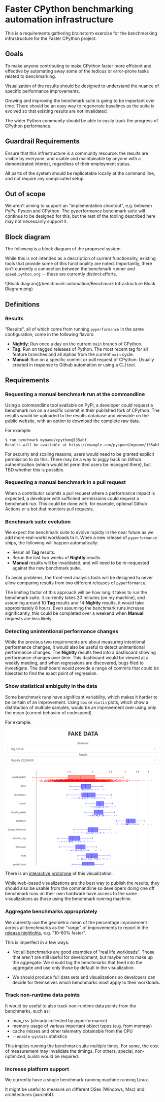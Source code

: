 # Faster CPython benchmarking automation infrastructure

This is a requirements gathering brainstorm exercise for the benchmarking infrastructure for the Faster CPython project.

## Goals

To make anyone contributing to make CPython faster more efficient and effective by automating away some of the tedious or error-prone tasks related to benchmarking.

Visualization of the results should be designed to understand the nuance of specific performance improvements.

Growing and improving the benchmark suite is going to be important over time.
There should be an easy way to regenerate baselines as the suite is evolved so that existing results are not invalidated.

The wider Python community should be able to easily track the progress of CPython performance.

## Guardrail Requirements

Ensure that this infrastructure is a community resource: the results are visible by everyone, and usable and maintainable by anyone with a demonstrated interest, regardless of their employment status.

All parts of the system should be replicatable locally at the command line, and not require any complicated setup.

## Out of scope

We aren't aiming to support an "implementation shootout", e.g. between PyPy, Pyston and CPython.
The pyperformance benchmark suite will continue to be designed for this, but the rest of the tooling described here may not necessarily support it.

## Block diagram

The following is a block diagram of the proposed system.

While this is not intended as a description of current functionality, existing tools that provide some of this functionality are noted.
Importantly, there isn't currently a connection between the benchmark runner and `speed.python.org` -- these are currently distinct efforts.

![Block diagram](/benchmark-automation/Benchmark Infrastructure Block Diagram.png)

## Definitions

### Results

"Results", all of which come from running `pyperformance` in the same configuration, come in the following flavors:

- **Nightly**: Run once a day on the current `main` branch of CPython.
- **Tag**: Run on tagged releases of Python. The most recent tag for all feature branches and all alphas from the current `main` cycle.
- **Manual**: Run on a specific commit or pull request of CPython. Usually created in response to Github automation or using a CLI tool.

## Requirements

### Requesting a manual benchmark run at the commandline

Using a commandline tool available on PyPI, a developer could request a benchmark run on a specific commit in their published fork of CPython.
The results would be uploaded to the results database and viewable on the public website, with an option to download the complete raw data.

For example:

```
$ run_benchmark myname/cpython@135abf
Results will be available at https://example.com/pyspeed/myname/135abf
```

For security and scaling reasons, users would need to be granted explicit permission to do this. There may be a way to piggy back on Github authentication (which would let permitted users be managed there), but TBD whether this is possible.

### Requesting a manual benchmark in a pull request

When a contributor submits a pull request where a performance impact is expected, a developer with sufficient permissions could request a benchmark run.
This could be done with, for example, optional Github Actions or a bot that monitors pull requests.

### Benchmark suite evolution

We expect the benchmark suite to evolve rapidly in the near future as we add more real-world workloads to it.
When a new release of `pyperformance` ships, the following will happen automatically:

- Rerun all **Tag** results.
- Rerun the last two weeks of **Nightly** results.
- **Manual** results will be invalidated, and will need to be re-requested against the new benchmark suite.

To avoid problems, the front-end analysis tools will be designed to never allow comparing results from two different releases of `pyperformance`.

The limiting factor of this approach will be how long it takes to run the benchmark suite.  It currently takes 20 minutes (on my machine), and assuming around 10 **Tag** results and 14 **Nightly** results, it would take approximately 8 hours.  Even assuming the benchmark runs increase significantly, this could be completed over a weekend when **Manual** requests are less likely.

### Detecting unintentional performance changes

While the previous two requirements are about measuring intentional performance changes, it would also be useful to detect unintentional performance changes.
The **Nightly** results feed into a dashboard showing performance changes over time.
This dashboard would be viewed at a weekly meeting, and when regressions are discovered, bugs filed to investigate.
The dashboard would provide a range of commits that could be bisected to find the exact point of regression.

### Show statistical ambiguity in the data

Some benchmark runs have significant variability, which makes it harder to be certain of an improvement.  Using `box` or `violin` plots, which show a distribution of multiple samples, would be an improvement over using only the mean (current behavior of codespeed).

For example:

![Demo visualization](/benchmark-automation/demo.png)

There is an [interactive prototype](https://droettboom.com/speed-prototype) of this visualization.

While web-based visualizations are the best way to publish the results, they should also be usable from the commandline so developers doing one off benchmark runs on their own hardware have access to the same visualizations as those using the benchmark running machine.

### Aggregate benchmarks appropriately

We currently use the geometric mean of the percentage improvement across all benchmarks as the "range" of improvements to report in the [release highlights](https://docs.python.org/3.11/whatsnew/3.11.html#summary-release-highlights), e.g. "10-60% faster".

This is imperfect in a few ways:

- Not all benchmarks are good examples of "real life workloads". Those that aren't are still useful for development, but maybe not to make up the aggregate.  We should tag the benchmarks that feed into the aggregate and use only those by default in the visualization.

- We should produce full data sets and visualizations so developers can decide for themselves which benchmarks most apply to their workloads.

### Track non-runtime data points
 
It would be useful to also track non-runtime data points from the benchmarks, such as:

- max_rss (already collected by pyperformance)
- memory usage of various important object types (e.g. from memray)
- cache misses and other telemetry obtainable from the CPU
- `--enable-pystats` statistics

This implies running the benchmark suite multiple times. For some, the cost of measurement may invalidate the timings. For others, special, non-optimized, builds would be required.

### Increase platform support

We currently have a single benchmark-running machine running Linux.

It might be useful to measure on different OSes (Windows, Mac) and architectures (aarch64).

